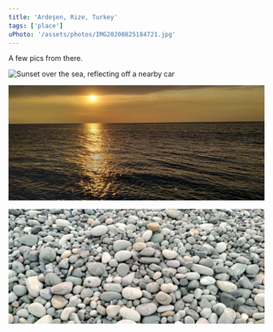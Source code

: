```yaml
---
title: 'Ardeşen, Rize, Turkey'
tags: ['place']
uPhoto: '/assets/photos/IMG20200825184721.jpg'
---
```


A few pics from there.

![Sunset over the sea, reflecting off a nearby car]({{uPhoto}})

![The dark clouds are painted yellow by the sun, the sea is set ablaze](/assets/photos/IMG20200902180736.jpg)

![The beach is covered in rocks as far as the eyes can see, and even further](/assets/photos/IMG20200902184220.jpg)
